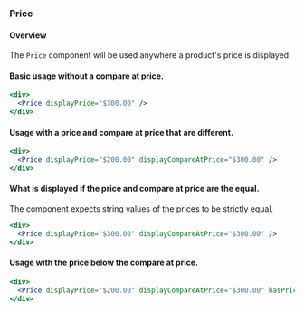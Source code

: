 ### Price

#### Overview
The `Price` component will be used anywhere a product's price is displayed.

#### Basic usage without a compare at price.
```jsx
<div>
  <Price displayPrice="$300.00" />
</div>
```

#### Usage with a price and compare at price that are different.
```jsx
<div>
  <Price displayPrice="$200.00" displayCompareAtPrice="$300.00" />
</div>
```

#### What is displayed if the price and compare at price are the equal.
The component expects string values of the prices to be strictly equal.
```jsx
<div>
  <Price displayPrice="$300.00" displayCompareAtPrice="$300.00" />
</div>
```

#### Usage with the price below the compare at price.
```jsx
<div>
  <Price displayPrice="$200.00" displayCompareAtPrice="$300.00" hasPriceBottom />
</div>
```
